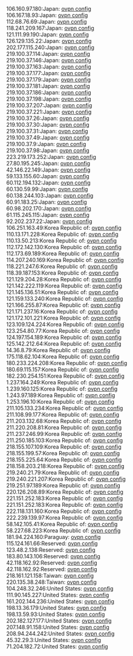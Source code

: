 106.160.97.180:Japan: [ovpn config](vpn/106_160_97_180.ovpn)  
106.167.18.93:Japan: [ovpn config](vpn/106_167_18_93.ovpn)  
112.68.76.69:Japan: [ovpn config](vpn/112_68_76_69.ovpn)  
118.241.209.167:Japan: [ovpn config](vpn/118_241_209_167.ovpn)  
121.111.99.190:Japan: [ovpn config](vpn/121_111_99_190.ovpn)  
126.129.135.22:Japan: [ovpn config](vpn/126_129_135_22.ovpn)  
202.177.115.240:Japan: [ovpn config](vpn/202_177_115_240.ovpn)  
219.100.37.114:Japan: [ovpn config](vpn/219_100_37_114.ovpn)  
219.100.37.146:Japan: [ovpn config](vpn/219_100_37_146.ovpn)  
219.100.37.163:Japan: [ovpn config](vpn/219_100_37_163.ovpn)  
219.100.37.177:Japan: [ovpn config](vpn/219_100_37_177.ovpn)  
219.100.37.179:Japan: [ovpn config](vpn/219_100_37_179.ovpn)  
219.100.37.181:Japan: [ovpn config](vpn/219_100_37_181.ovpn)  
219.100.37.186:Japan: [ovpn config](vpn/219_100_37_186.ovpn)  
219.100.37.198:Japan: [ovpn config](vpn/219_100_37_198.ovpn)  
219.100.37.207:Japan: [ovpn config](vpn/219_100_37_207.ovpn)  
219.100.37.221:Japan: [ovpn config](vpn/219_100_37_221.ovpn)  
219.100.37.26:Japan: [ovpn config](vpn/219_100_37_26.ovpn)  
219.100.37.30:Japan: [ovpn config](vpn/219_100_37_30.ovpn)  
219.100.37.31:Japan: [ovpn config](vpn/219_100_37_31.ovpn)  
219.100.37.49:Japan: [ovpn config](vpn/219_100_37_49.ovpn)  
219.100.37.9:Japan: [ovpn config](vpn/219_100_37_9.ovpn)  
219.100.37.98:Japan: [ovpn config](vpn/219_100_37_98.ovpn)  
223.219.173.252:Japan: [ovpn config](vpn/223_219_173_252.ovpn)  
27.80.195.245:Japan: [ovpn config](vpn/27_80_195_245.ovpn)  
42.146.22.149:Japan: [ovpn config](vpn/42_146_22_149.ovpn)  
59.133.155.60:Japan: [ovpn config](vpn/59_133_155_60.ovpn)  
60.112.194.132:Japan: [ovpn config](vpn/60_112_194_132.ovpn)  
60.130.59.99:Japan: [ovpn config](vpn/60_130_59_99.ovpn)  
60.138.244.103:Japan: [ovpn config](vpn/60_138_244_103.ovpn)  
60.91.183.25:Japan: [ovpn config](vpn/60_91_183_25.ovpn)  
60.98.202.170:Japan: [ovpn config](vpn/60_98_202_170.ovpn)  
61.115.245.115:Japan: [ovpn config](vpn/61_115_245_115.ovpn)  
92.202.237.22:Japan: [ovpn config](vpn/92_202_237_22.ovpn)  
106.251.163.49:Korea Republic of: [ovpn config](vpn/106_251_163_49.ovpn)  
110.13.171.228:Korea Republic of: [ovpn config](vpn/110_13_171_228.ovpn)  
110.13.50.213:Korea Republic of: [ovpn config](vpn/110_13_50_213.ovpn)  
112.172.142.130:Korea Republic of: [ovpn config](vpn/112_172_142_130.ovpn)  
112.173.69.189:Korea Republic of: [ovpn config](vpn/112_173_69_189.ovpn)  
114.207.240.169:Korea Republic of: [ovpn config](vpn/114_207_240_169.ovpn)  
118.221.247.6:Korea Republic of: [ovpn config](vpn/118_221_247_6.ovpn)  
118.39.187.153:Korea Republic of: [ovpn config](vpn/118_39_187_153.ovpn)  
121.129.204.28:Korea Republic of: [ovpn config](vpn/121_129_204_28.ovpn)  
121.142.222.119:Korea Republic of: [ovpn config](vpn/121_142_222_119.ovpn)  
121.145.136.51:Korea Republic of: [ovpn config](vpn/121_145_136_51.ovpn)  
121.159.133.240:Korea Republic of: [ovpn config](vpn/121_159_133_240.ovpn)  
121.166.255.87:Korea Republic of: [ovpn config](vpn/121_166_255_87.ovpn)  
121.171.237.16:Korea Republic of: [ovpn config](vpn/121_171_237_16.ovpn)  
121.172.101.221:Korea Republic of: [ovpn config](vpn/121_172_101_221.ovpn)  
123.109.124.224:Korea Republic of: [ovpn config](vpn/123_109_124_224.ovpn)  
123.254.80.77:Korea Republic of: [ovpn config](vpn/123_254_80_77.ovpn)  
124.197.154.189:Korea Republic of: [ovpn config](vpn/124_197_154_189.ovpn)  
125.142.212.64:Korea Republic of: [ovpn config](vpn/125_142_212_64.ovpn)  
14.36.8.79:Korea Republic of: [ovpn config](vpn/14_36_8_79.ovpn)  
175.118.62.104:Korea Republic of: [ovpn config](vpn/175_118_62_104.ovpn)  
180.233.224.208:Korea Republic of: [ovpn config](vpn/180_233_224_208.ovpn)  
180.69.115.157:Korea Republic of: [ovpn config](vpn/180_69_115_157.ovpn)  
182.230.254.151:Korea Republic of: [ovpn config](vpn/182_230_254_151.ovpn)  
1.237.164.249:Korea Republic of: [ovpn config](vpn/1_237_164_249.ovpn)  
1.239.160.125:Korea Republic of: [ovpn config](vpn/1_239_160_125.ovpn)  
1.243.97.189:Korea Republic of: [ovpn config](vpn/1_243_97_189.ovpn)  
1.253.196.10:Korea Republic of: [ovpn config](vpn/1_253_196_10.ovpn)  
211.105.133.234:Korea Republic of: [ovpn config](vpn/211_105_133_234.ovpn)  
211.108.99.177:Korea Republic of: [ovpn config](vpn/211_108_99_177.ovpn)  
211.203.132.68:Korea Republic of: [ovpn config](vpn/211_203_132_68.ovpn)  
211.220.208.81:Korea Republic of: [ovpn config](vpn/211_220_208_81.ovpn)  
211.237.246.99:Korea Republic of: [ovpn config](vpn/211_237_246_99.ovpn)  
211.250.185.103:Korea Republic of: [ovpn config](vpn/211_250_185_103.ovpn)  
218.155.107.109:Korea Republic of: [ovpn config](vpn/218_155_107_109.ovpn)  
218.155.199.57:Korea Republic of: [ovpn config](vpn/218_155_199_57.ovpn)  
218.155.225.64:Korea Republic of: [ovpn config](vpn/218_155_225_64.ovpn)  
218.158.203.218:Korea Republic of: [ovpn config](vpn/218_158_203_218.ovpn)  
219.240.21.79:Korea Republic of: [ovpn config](vpn/219_240_21_79.ovpn)  
219.240.221.207:Korea Republic of: [ovpn config](vpn/219_240_221_207.ovpn)  
219.251.97.189:Korea Republic of: [ovpn config](vpn/219_251_97_189.ovpn)  
220.126.208.89:Korea Republic of: [ovpn config](vpn/220_126_208_89.ovpn)  
221.151.252.183:Korea Republic of: [ovpn config](vpn/221_151_252_183.ovpn)  
221.151.252.183:Korea Republic of: [ovpn config](vpn/221_151_252_183.ovpn)  
222.118.131.160:Korea Republic of: [ovpn config](vpn/222_118_131_160.ovpn)  
222.239.139.97:Korea Republic of: [ovpn config](vpn/222_239_139_97.ovpn)  
58.142.105.41:Korea Republic of: [ovpn config](vpn/58_142_105_41.ovpn)  
58.227.68.223:Korea Republic of: [ovpn config](vpn/58_227_68_223.ovpn)  
181.94.224.160:Paraguay: [ovpn config](vpn/181_94_224_160.ovpn)  
115.124.161.66:Reserved: [ovpn config](vpn/115_124_161_66.ovpn)  
123.48.2.138:Reserved: [ovpn config](vpn/123_48_2_138.ovpn)  
183.80.143.106:Reserved: [ovpn config](vpn/183_80_143_106.ovpn)  
42.118.162.92:Reserved: [ovpn config](vpn/42_118_162_92.ovpn)  
42.118.162.92:Reserved: [ovpn config](vpn/42_118_162_92.ovpn)  
218.161.121.158:Taiwan: [ovpn config](vpn/218_161_121_158.ovpn)  
220.135.38.248:Taiwan: [ovpn config](vpn/220_135_38_248.ovpn)  
104.248.32.246:United States: [ovpn config](vpn/104_248_32_246.ovpn)  
111.90.145.227:United States: [ovpn config](vpn/111_90_145_227.ovpn)  
161.202.144.236:United States: [ovpn config](vpn/161_202_144_236.ovpn)  
198.13.36.179:United States: [ovpn config](vpn/198_13_36_179.ovpn)  
198.13.59.93:United States: [ovpn config](vpn/198_13_59_93.ovpn)  
202.182.127.177:United States: [ovpn config](vpn/202_182_127_177.ovpn)  
207.148.91.158:United States: [ovpn config](vpn/207_148_91_158.ovpn)  
208.94.244.242:United States: [ovpn config](vpn/208_94_244_242.ovpn)  
45.32.29.3:United States: [ovpn config](vpn/45_32_29_3.ovpn)  
71.204.182.72:United States: [ovpn config](vpn/71_204_182_72.ovpn)  
